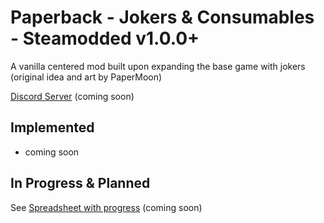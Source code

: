 # Paperback - Jokers & Consumables - Steamodded v1.0.0+

A vanilla centered mod built upon expanding the base game with jokers (original idea and art by PaperMoon)

[Discord Server]() (coming soon) 

## Implemented

- coming soon

## In Progress & Planned

See [Spreadsheet with progress]() (coming soon)
